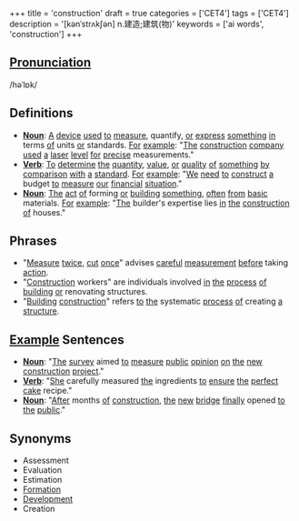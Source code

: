 +++
title = 'construction'
draft = true
categories = ['CET4']
tags = ['CET4']
description = '[kənˈstrʌk∫ən] n.建造;建筑(物)'
keywords = ['ai words', 'construction']
+++

## [Pronunciation](/en/post/pronunciation/)
/həˈlɒk/

## Definitions
- **[Noun](/en/post/noun/)**: [A](/en/post/a/) [device](/en/post/device/) [used](/en/post/used/) [to](/en/post/to/) [measure](/en/post/measure/), quantify, [or](/en/post/or/) [express](/en/post/express/) [something](/en/post/something/) [in](/en/post/in/) terms [of](/en/post/of/) units [or](/en/post/or/) standards. [For](/en/post/for/) [example](/en/post/example/): "[The](/en/post/the/) [construction](/en/post/construction/) [company](/en/post/company/) [used](/en/post/used/) [a](/en/post/a/) [laser](/en/post/laser/) [level](/en/post/level/) [for](/en/post/for/) [precise](/en/post/precise/) measurements."
- **[Verb](/en/post/verb/)**: [To](/en/post/to/) [determine](/en/post/determine/) [the](/en/post/the/) [quantity](/en/post/quantity/), [value](/en/post/value/), [or](/en/post/or/) [quality](/en/post/quality/) [of](/en/post/of/) [something](/en/post/something/) [by](/en/post/by/) [comparison](/en/post/comparison/) [with](/en/post/with/) [a](/en/post/a/) [standard](/en/post/standard/). [For](/en/post/for/) [example](/en/post/example/): "[We](/en/post/we/) [need](/en/post/need/) [to](/en/post/to/) [construct](/en/post/construct/) [a](/en/post/a/) budget [to](/en/post/to/) [measure](/en/post/measure/) [our](/en/post/our/) [financial](/en/post/financial/) [situation](/en/post/situation/)."
- **[Noun](/en/post/noun/)**: [The](/en/post/the/) [act](/en/post/act/) [of](/en/post/of/) forming [or](/en/post/or/) [building](/en/post/building/) [something](/en/post/something/), [often](/en/post/often/) [from](/en/post/from/) [basic](/en/post/basic/) materials. [For](/en/post/for/) [example](/en/post/example/): "[The](/en/post/the/) builder's expertise lies [in](/en/post/in/) [the](/en/post/the/) [construction](/en/post/construction/) [of](/en/post/of/) houses."

## Phrases
- "[Measure](/en/post/measure/) [twice](/en/post/twice/), [cut](/en/post/cut/) [once](/en/post/once/)" advises [careful](/en/post/careful/) [measurement](/en/post/measurement/) [before](/en/post/before/) taking [action](/en/post/action/).
- "[Construction](/en/post/construction/) workers" are individuals involved [in](/en/post/in/) [the](/en/post/the/) [process](/en/post/process/) [of](/en/post/of/) [building](/en/post/building/) [or](/en/post/or/) renovating structures.
- "[Building](/en/post/building/) [construction](/en/post/construction/)" refers [to](/en/post/to/) [the](/en/post/the/) systematic [process](/en/post/process/) [of](/en/post/of/) creating [a](/en/post/a/) [structure](/en/post/structure/).

## [Example](/en/post/example/) Sentences
- **[Noun](/en/post/noun/)**: "[The](/en/post/the/) [survey](/en/post/survey/) aimed [to](/en/post/to/) [measure](/en/post/measure/) [public](/en/post/public/) [opinion](/en/post/opinion/) [on](/en/post/on/) [the](/en/post/the/) [new](/en/post/new/) [construction](/en/post/construction/) [project](/en/post/project/)."
- **[Verb](/en/post/verb/)**: "[She](/en/post/she/) carefully measured [the](/en/post/the/) ingredients [to](/en/post/to/) [ensure](/en/post/ensure/) [the](/en/post/the/) [perfect](/en/post/perfect/) [cake](/en/post/cake/) recipe."
- **[Noun](/en/post/noun/)**: "[After](/en/post/after/) months [of](/en/post/of/) [construction](/en/post/construction/), [the](/en/post/the/) [new](/en/post/new/) [bridge](/en/post/bridge/) [finally](/en/post/finally/) opened [to](/en/post/to/) [the](/en/post/the/) [public](/en/post/public/)."

## Synonyms
- Assessment
- Evaluation
- Estimation
- [Formation](/en/post/formation/)
- [Development](/en/post/development/)
- Creation
